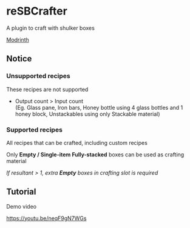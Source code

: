 # reSBCrafter
A plugin to craft with shulker boxes

[Modrinth](https://modrinth.com/plugin/shulkercontentcraft)

## Notice

### Unsupported recipes

These recipes are not supported
- Output count > Input count<br>
  (Eg. Glass pane, Iron bars, Honey bottle using 4 glass bottles and 1 honey block, Unstackables using only Stackable material)

### Supported recipes

All recipes that can be crafted, including custom recipes

Only **Empty / Single-item Fully-stacked** boxes can be used as crafting material

*If resultant > 1, extra __Empty__ boxes in crafting slot is required*

## Tutorial
Demo video


https://youtu.be/neqF9gN7WGs
